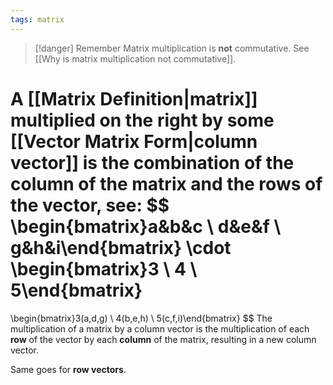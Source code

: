 ```yaml
---
tags: matrix
---
```

>[!danger] Remember
>Matrix multiplication is **not** commutative. See [[Why is matrix multiplication not commutative]].

A [[Matrix Definition|matrix]] multiplied on the right by some [[Vector Matrix Form|column vector]] is the combination of the column of the matrix and the rows of the vector, see:
$$
\begin{bmatrix}a&b&c \\ d&e&f \\ g&h&i\end{bmatrix}
\cdot
\begin{bmatrix}3 \\ 4 \\ 5\end{bmatrix}
= 
\begin{bmatrix}3(a,d,g) \\ 4(b,e,h) \\ 5(c,f,i)\end{bmatrix}
$$
The multiplication of a matrix by a column vector is the multiplication of each **row** of the vector by each **column** of the matrix, resulting in a new column vector.

Same goes for **row vectors**. 
